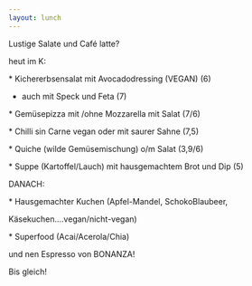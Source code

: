 ```yaml
---
layout: lunch
---
```



Lustige Salate und Caf&eacute; latte?

heut im K:

\* Kichererbsensalat mit Avocadodressing (VEGAN) (6)

- auch mit Speck und Feta (7)

\* Gem&uuml;sepizza mit /ohne Mozzarella mit Salat (7/6)

\* Chilli sin Carne vegan oder mit saurer Sahne (7,5)

\* Quiche (wilde Gem&uuml;semischung) o/m Salat (3,9/6)

\* Suppe (Kartoffel/Lauch) mit hausgemachtem Brot und Dip (5)

DANACH:

\* Hausgemachter Kuchen (Apfel-Mandel, SchokoBlaubeer,

K&auml;sekuchen....vegan/nicht-vegan)

\* Superfood (Acai/Acerola/Chia)

und nen Espresso von BONANZA!

Bis gleich!
